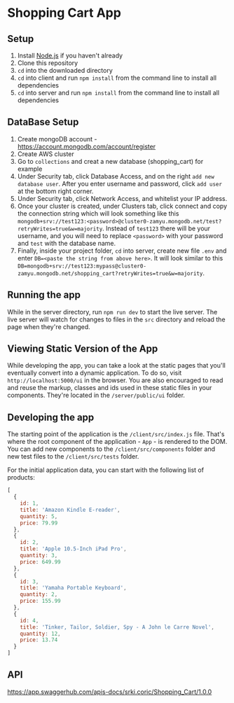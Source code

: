 # Shopping Cart App

## Setup
1. Install [Node.js](https://nodejs.org/en/download/package-manager/) if you haven't already
2. Clone this repository
3. `cd` into the downloaded directory
4. `cd` into client and run `npm install` from the command line to install all dependencies
5. `cd` into server and run `npm install` from the command line to install all dependencies

## DataBase Setup

1. Create mongoDB account - https://account.mongodb.com/account/register
2. Create AWS cluster
3. Go to `collections` and creat a new database (shopping_cart) for example
4. Under Security tab, click Database Access, and on the right `add new database user`. After you enter username and password, click `add user` at the bottom right corner.
5. Under Security tab, click Network Access, and whitelist your IP address.
6. Once your cluster is created, under Clusters tab, click connect and copy the connection string which will look something like this `mongodb+srv://test123:<password>@cluster0-zamyu.mongodb.net/test?retryWrites=true&w=majority`. Instead of `test123` there will be your username, and you will need to replace `<password>` with your password and `test` with the database name.
7. Finally, inside your project folder, `cd` into server, create new file `.env` and enter `DB=<paste the string from above here>`. It will look similar to this `DB=mongodb+srv://test123:mypass@cluster0-zamyu.mongodb.net/shopping_cart?retryWrites=true&w=majority`.

## Running the app
While in the server directory, run `npm run dev` to start the live server. The live server will watch for changes to files in the `src` directory and reload the page when they're changed.

## Viewing Static Version of the App
While developing the app, you can take a look at the static pages that you'll eventually convert into a dynamic application. To do so, visit `http://localhost:5000/ui` in the browser. You are also encouraged to read and reuse the markup, classes and ids used in these static files in your components. They're located in the `/server/public/ui` folder.

## Developing the app

The starting point of the application is the `/client/src/index.js` file. That's where the root component of the application - `App` - is rendered to the DOM. You can add new components to the `/client/src/components` folder and new test files to the `/client/src/tests` folder.

For the initial application data, you can start with the following list of products:

```js
[
  {
    id: 1,
    title: 'Amazon Kindle E-reader',
    quantity: 5,
    price: 79.99
  },
  {
    id: 2,
    title: 'Apple 10.5-Inch iPad Pro',
    quantity: 3,
    price: 649.99
  },
  {
    id: 3,
    title: 'Yamaha Portable Keyboard',
    quantity: 2,
    price: 155.99
  },
  {
    id: 4,
    title: 'Tinker, Tailor, Soldier, Spy - A John le Carre Novel',
    quantity: 12,
    price: 13.74
  }
]
```

## API

https://app.swaggerhub.com/apis-docs/srki.coric/Shopping_Cart/1.0.0
